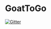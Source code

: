 # GoatToGo

[![Gitter](https://badges.gitter.im/Join%20Chat.svg)](https://gitter.im/panyixiao/GoatToGo?utm_source=badge&utm_medium=badge&utm_campaign=pr-badge&utm_content=badge)